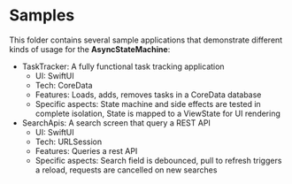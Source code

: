 # Samples

This folder contains several sample applications that demonstrate different kinds of usage for the **AsyncStateMachine**:

- TaskTracker: A fully functional task tracking application
	- UI: SwiftUI
	- Tech: CoreData
	- Features: Loads, adds, removes tasks in a CoreData database
	- Specific aspects: State machine and side effects are tested in complete isolation, State is mapped to a ViewState for UI rendering
- SearchApis: A search screen that query a REST API
	- UI: SwiftUI
	- Tech: URLSession
	- Features: Queries a rest API
	- Specific aspects: Search field is debounced, pull to refresh triggers a reload, requests are cancelled on new searches